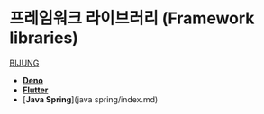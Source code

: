 # 프레임워크 라이브러리 (Framework libraries)
[BIJUNG](../index.md)

- [**Deno**](deno/index.md)
- [**Flutter**](flutter/index.md)
- [**Java Spring**](java spring/index.md)

